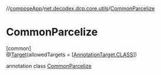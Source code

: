 //[composeApp](../../../index.md)/[net.decodex.dcp.core.utils](../index.md)/[CommonParcelize](index.md)

# CommonParcelize

[common]\
@[Target](https://kotlinlang.org/api/latest/jvm/stdlib/kotlin.annotation/-target/index.html)(allowedTargets = [[AnnotationTarget.CLASS](https://kotlinlang.org/api/latest/jvm/stdlib/kotlin.annotation/-annotation-target/-c-l-a-s-s/index.html)])

annotation class [CommonParcelize](index.md)
